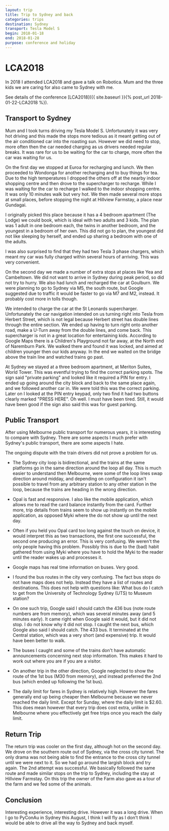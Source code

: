 ```yaml
---
layout: trip
title: Trip to Sydney and back
categories: trips
destination: Sydney
transport: Tesla Model S
begin: 2018-01-18
end: 2018-01-28
purpose: conference and holiday
---
```


LCA2018
=======

In 2018 I attended LCA2018 and gave a talk on Robotica. Mum and the three
kids we are caring for also came to Sydney with me.

See details of the conference [LCA2018]({{ site.baseurl }}{% post_url 2018-01-22-LCA2018 %}).

Transport to Sydney
-------------------
Mum and I took turns driving my Tesla Model S. Unfortunately it was very hot
driving and this made the stops more tedious as it meant getting out of the air
conditioned car into the roasting sun. However we did need to stop, more often
then the car needed charging as us drivers needed regular breaks. It was rare
for us to be waiting for the car to charge, more often the car was waiting for
us.

On the first day we stopped at Euroa for recharging and lunch. We then
proceeded to Wondonga for another recharging and to buy things for tea. Due to
the high temperatures I dropped the others off at the nearby indoor shopping
centre and then drove to the supercharger to recharge. While I was waiting for
the car to recharge I walked to the indoor shopping centre. It was only 10
minutes walk but very hot. We then made several more stops at small places,
before stopping the night at Hillview Farmstay, a place near Gundagai.

I originally picked this place because it has a 4 bedroom apartment (The Lodge)
we could book, which is ideal with two adults and 3 kids. The plan was 1 adult
in one bedroom each, the twins in another bedroom, and the youngest in a
bedroom of her own. This did not go to plan, the youngest did not like sleeping
by herself, and ended up sharing a bedroom with one of the adults.

I was also surprised to find that they had two Tesla 3 phase chargers, which
meant my car was fully charged within several hours of arriving. This was
very convenient.

On the second day we made a number of extra stops at places like Yea and
Cambeltown. We did not want to arrive in Sydney during peak period, so did not
try to hurry. We also had lunch and recharged the car at Goulburn. We were
planning to go to Sydney via M5, the south route, but Google suggested due to
traffic it would be faster to go via M7 and M2, instead. It probably cost more
in tolls though.

We intended to charge the car at the St Leonards supercharger. Unfortunately
the car navigation intended on us turning right into Tesla from Herbert Street,
which is not legal because Herbert street has double lines through the entire
section. We ended up having to turn right onto another road, make a U-Turn
away from the double lines, and come back. This supercharger is not in a great
location for entertaining kids. According to Google Maps there is a Children's
Playground not far away, at the North end of Naremburn Park. We walked there
and found it was locked, and aimed at children younger then our kids anyway.
In the end we waited on the bridge above the train line and watched trains go
past.

At Sydney we stayed at a three bedroom apartment, at Meriton Suites, World
Tower. This was eventful trying to find the correct parking spots. The sign
said "private parking" and looked like it required a PIN for entry. I ended up
going around the city block and back to the same place again, and we followed
another car in. We were told this was the correct parking. Later on I looked
at the PIN entry keypad, only two find it had two buttons clearly marked
"PRESS HERE". Oh well. I must have been tired. Still, it would have been
good if the sign also said this was for guest parking.

Public Transport
----------------
After using Melbourne public transport for numerous years, it is interesting
to compare with Sydney. There are some aspects I much prefer with Sydney's
public transport, there are some aspects I hate.

The ongoing dispute with the train drivers did not prove a problem for us.

* The Sydney city loop is bidirectional, and the trains at the same platforms
  go in the same direction around the loop all day. This is much easier to
  understand then Melbourne, were some of the loop lines swap direction around
  midday, and depending on configuration it isn't possible to travel from any
  arbitrary station to any other station in the loop, because the trains are
  heading in the wrong direction.

* Opal is fast and responsive. I also like the mobile application, which allows
  me to read the card balance instantly from the card. Further more, trip
  details from trains seem to show up instantly on the mobile application, as
  opposed Myki where the do not show up until the next day.

* Often if you held you Opal card too long against the touch on device, it
  would interpret this as two transactions, the first one successful, the second
  one producing an error.  This is very confusing. We weren't the only people
  having this problem. Possibly this is due to the (bad) habit gathered from
  using Myki where you have to hold the Myki to the reader until the reader
  wakes up and processes it.

* Google maps has real time information on buses. Very good.

* I found the bus routes in the city very confusing. The fact bus stops do not
  have maps does not help. Instead they have a list of routes and destinations.
  This does not help with questions like: What bus do I catch to get from the
  University of Technology Sydney (UTS) to Museum station?

* On one such trip, Google said I should catch the 436 bus (note route numbers
  are from memory), which was several minutes away (and 5 minutes early). It
  came right when Google said it would, but it did not stop. I do not know why
  it did not stop. I caught the next bus, which Google also said I should
  catch. The 433 bus. It terminated at the Central station, which was a very
  short (and expensive) trip. It would have been better to walk.

* The buses I caught and some of the trains don't have automatic announcements
  concerning next stop information. This makes it hard to work out where you
  are if you are a visitor.

* On another trip in the other direction, Google neglected to show the route of
  the 1st bus (M30 from memory), and instead preferred the 2nd bus (which ended
  up following the 1st bus).

* The daily limit for fares in Sydney is relatively high. However the fares
  generally end up being cheaper then Melbourne because we never reached the
  daily limit. Except for Sunday, where the daily limit is $2.60. This does
  mean however that every trip does cost extra, unlike in Melbourne where you
  effectively get free trips once you reach the daily limit.

Return Trip
-----------
The return trip was cooler on the first day, although hot on the second day. We
drove on the southern route out of Sydney, via the cross city tunnel. The only
drama was not being able to find the entrance to the cross city tunnel until we
were next to it. So we had go around the largish block and try again. The 2nd
attempt was successful. We basically followed the same route and made similar
stops on the trip to Sydney, including the stay at Hillview Farmstay. On this
trip the owner of the Farm also gave as a tour of the farm and we fed some of
the animals.

Conclusion
----------
Interesting experience, interesting drive. However it was a long drive. When I
go to PyConAu in Sydney this August, I think I will fly as I don't think I
would be able to drive all the way to Sydney and back myself.
